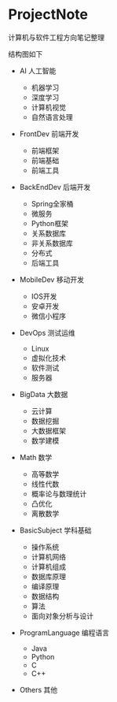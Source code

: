 # ProjectNote
计算机与软件工程方向笔记整理

结构图如下
- AI 人工智能
  - 机器学习
  - 深度学习
  - 计算机视觉
  - 自然语言处理

- FrontDev 前端开发
  - 前端框架
  - 前端基础
  - 前端工具

- BackEndDev 后端开发
  - Spring全家桶
  - 微服务
  - Python框架
  - 关系数据库
  - 非关系数据库
  - 分布式
  - 后端工具

- MobileDev 移动开发
  - IOS开发
  - 安卓开发
  - 微信小程序

- DevOps 测试运维
  - Linux
  - 虚拟化技术
  - 软件测试
  - 服务器

- BigData 大数据
    - 云计算
    - 数据挖掘
    - 大数据框架
    - 数学建模

- Math 数学
    - 高等数学
    - 线性代数
    - 概率论与数理统计
    - 凸优化
    - 离散数学

- BasicSubject 学科基础
    - 操作系统
    - 计算机网络
    - 计算机组成
    - 数据库原理
    - 编译原理
    - 数据结构
    - 算法
    - 面向对象分析与设计

- ProgramLanguage 编程语言
    - Java
    - Python
    - C
    - C++
  
- Others 其他


